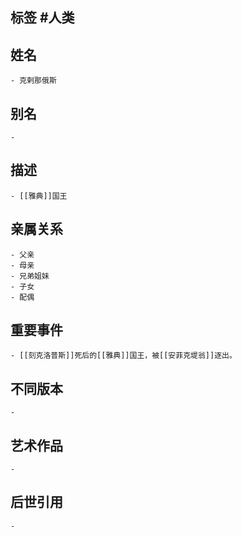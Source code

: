 ## 标签  #人类
## 姓名
	- 克剌那俄斯
## 别名
	-
## 描述
	- [[雅典]]国王
## 亲属关系
	- 父亲
	- 母亲
	- 兄弟姐妹
	- 子女
	- 配偶
## 重要事件
	- [[刻克洛普斯]]死后的[[雅典]]国王，被[[安菲克堤翁]]逐出。
## 不同版本
	-
## 艺术作品
	-
## 后世引用
	-
